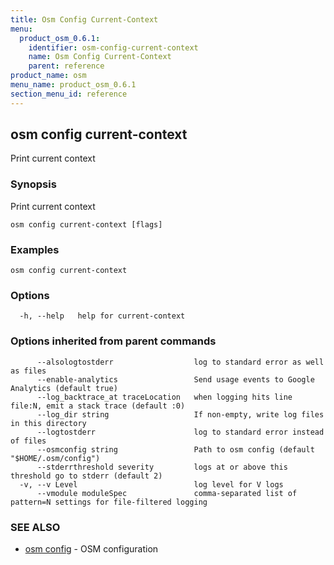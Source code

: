 ```yaml
---
title: Osm Config Current-Context
menu:
  product_osm_0.6.1:
    identifier: osm-config-current-context
    name: Osm Config Current-Context
    parent: reference
product_name: osm
menu_name: product_osm_0.6.1
section_menu_id: reference
---
```

## osm config current-context

Print current context

### Synopsis

Print current context

```
osm config current-context [flags]
```

### Examples

```
osm config current-context
```

### Options

```
  -h, --help   help for current-context
```

### Options inherited from parent commands

```
      --alsologtostderr                  log to standard error as well as files
      --enable-analytics                 Send usage events to Google Analytics (default true)
      --log_backtrace_at traceLocation   when logging hits line file:N, emit a stack trace (default :0)
      --log_dir string                   If non-empty, write log files in this directory
      --logtostderr                      log to standard error instead of files
      --osmconfig string                 Path to osm config (default "$HOME/.osm/config")
      --stderrthreshold severity         logs at or above this threshold go to stderr (default 2)
  -v, --v Level                          log level for V logs
      --vmodule moduleSpec               comma-separated list of pattern=N settings for file-filtered logging
```

### SEE ALSO

* [osm config](/docs/reference/osm_config.md)	 - OSM configuration

